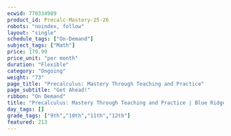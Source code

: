 ```yaml
---
ecwid: 770334989
product_id: Precalc-Mastery-25-26
robots: "noindex, follow"
layout: "single"
schedule_tags: ["On-Demand"]
subject_tags: ["Math"]
price: 179.99
price_unit: "per month"
duration: "Flexible"
category: "Ongoing"
weight: "73"
page_title: "Precalculus: Mastery Through Teaching and Practice"
page_subtitle: "Get Ahead!"
ribbon: "On Demand"
title: "Precalculus: Mastery Through Teaching and Practice | Blue Ridge Boost"
day_tags: []
grade_tags: ["9th","10th","11th","12th"]
featured: 213
---
```

